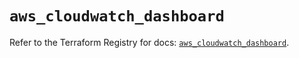 # `aws_cloudwatch_dashboard`

Refer to the Terraform Registry for docs: [`aws_cloudwatch_dashboard`](https://registry.terraform.io/providers/hashicorp/aws/5.31.0/docs/resources/cloudwatch_dashboard).
